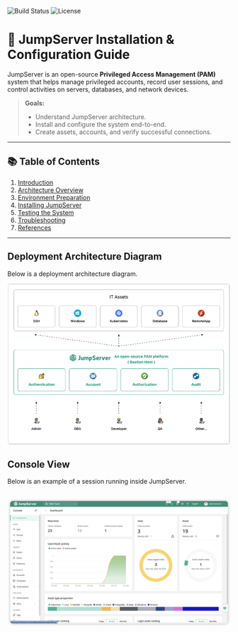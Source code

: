 ![Build Status](https://img.shields.io/badge/build-passing-brightgreen)
![License](https://img.shields.io/badge/license-MIT-blue)

# 🚀 JumpServer Installation & Configuration Guide

JumpServer is an open-source **Privileged Access Management (PAM)** system that helps manage privileged accounts, record user sessions, and control activities on servers, databases, and network devices.

> **Goals:**  
> - Understand JumpServer architecture.  
> - Install and configure the system end-to-end.  
> - Create assets, accounts, and verify successful connections.

---

## 📚 Table of Contents
1. [Introduction](docs/introduction.md)
2. [Architecture Overview](docs/architecture.md)
3. [Environment Preparation](docs/environment-preparation.md)
4. [Installing JumpServer](docs/installing-jumpserver.md)
5. [Testing the System](docs/testing-system.md)
6. [Troubleshooting](docs/troubleshooting.md)
7. [References](docs/references.md)

---

## Deployment Architecture Diagram
Below is a deployment architecture diagram.

![Deployment Architecture Diagram](docs/images/deployment-architecture-diagram.png)

## Console View
Below is an example of a session running inside JumpServer.

![Console Moving Example](docs/images/moving-console.png)
------

